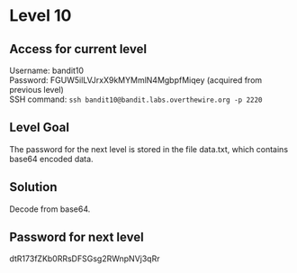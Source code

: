 # Level 10

## Access for current level
Username: bandit10<br>
Password: FGUW5ilLVJrxX9kMYMmlN4MgbpfMiqey (acquired from previous level)<br>
SSH command: `ssh bandit10@bandit.labs.overthewire.org -p 2220`<br>

## Level Goal
The password for the next level is stored in the file data.txt, which contains base64 encoded data.

## Solution
Decode from base64.

## Password for next level
dtR173fZKb0RRsDFSGsg2RWnpNVj3qRr
